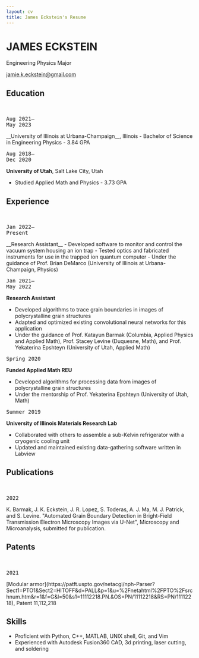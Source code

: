 ```yaml
---
layout: cv
title: James Eckstein's Resume
---
```

# JAMES ECKSTEIN
Engineering Physics Major

<div id="webaddress">
<a href="jamie.k.eckstein@gmail.com">jamie.k.eckstein@gmail.com</a>
</div>

## Education
<br/>
<pre>Aug 2021&#8211;<br />May 2023 </pre>
__University of Illinois at Urbana-Champaign__, Illinois
- Bachelor of Science in Engineering Physics - 3.84 GPA

<pre>Aug 2018&#8211;<br />Dec 2020 </pre>
__University of Utah__, Salt Lake City, Utah
- Studied Applied Math and Physics - 3.73 GPA

## Experience
<br/>
<pre>Jan 2022&#8211;<br />Present </pre>
__Research Assistant__
- Developed software to monitor and control the vacuum system housing an ion trap
- Tested optics and fabricated instruments for use in the trapped ion quantum computer
- Under the guidance of Prof. Brian DeMarco (University of Illinois at Urbana-Champaign, Physics)

<pre>Jan 2021&#8211;<br />May 2022 </pre>
__Research Assistant__
- Developed algorithms to trace grain boundaries in images of polycrystalline grain structures
- Adapted and optimized existing convolutional neural networks for this application
- Under the guidance of Prof. Katayun Barmak (Columbia, Applied Physics and Applied Math), Prof. Stacey Levine (Duquesne, Math), and Prof. Yekaterina Epshteyn (University of Utah, Applied Math)

<pre>Spring 2020</pre>
__Funded Applied Math REU__ 
- Developed algorithms for processing data from images of polycrystalline grain structures 
- Under the mentorship of Prof. Yekaterina Epshteyn (University of Utah, Math)

<pre>Summer 2019</pre>
__University of Illinois Materials Research Lab__ 
- Collaborated with others to assemble a sub-Kelvin refrigerator with a cryogenic cooling unit
- Updated and maintained existing data-gathering software written in Labview

## Publications
<br/>
<pre>2022</pre>
K. Barmak, J. K. Eckstein, J. R. Lopez, S. Toderas, A. J. Ma, M. J. Patrick, and S. Levine. "Automated Grain Boundary Detection in Bright-Field Transmission Electron Microscopy Images via U-Net", Microscopy and Microanalysis, submitted for publication.

## Patents
<br/>
<pre>2021</pre>
[Modular armor](https://patft.uspto.gov/netacgi/nph-Parser?Sect1=PTO1&Sect2=HITOFF&d=PALL&p=1&u=%2Fnetahtml%2FPTO%2Fsrchnum.htm&r=1&f=G&l=50&s1=11112218.PN.&OS=PN/11112218&RS=PN/11112218), Patent 11,112,218

## Skills

- Proficient with Python, C++, MATLAB, UNIX shell, Git, and Vim
- Experienced with Autodesk Fusion360 CAD, 3d printing, laser cutting, and soldering

<!-- ### Footer

Last updated: May 2013 -->



